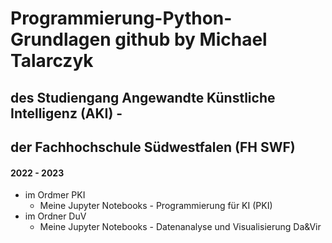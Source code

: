 # Programmierung-Python-Grundlagen github by Michael Talarczyk
## des Studiengang Angewandte Künstliche Intelligenz (AKI) - 
## der Fachhochschule Südwestfalen (FH SWF)
#### 2022 - 2023
- im Ordmer PKI<br>
  - Meine Jupyter Notebooks - Programmierung für KI (PKI)<br>
- im Ordner DuV<br>
  - Meine Jupyter Notebooks - Datenanalyse und Visualisierung Da&Vir<br>
